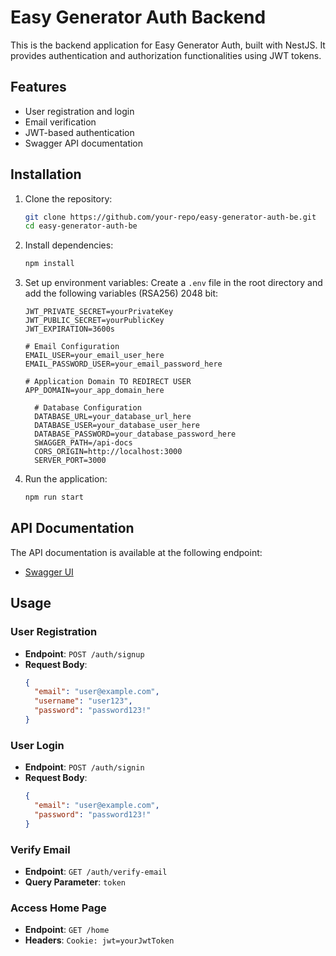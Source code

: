 # Easy Generator Auth Backend

This is the backend application for Easy Generator Auth, built with NestJS. It provides authentication and authorization functionalities using JWT tokens.

## Features

- User registration and login
- Email verification
- JWT-based authentication
- Swagger API documentation

## Installation

1. Clone the repository:
    ```bash
    git clone https://github.com/your-repo/easy-generator-auth-be.git
    cd easy-generator-auth-be
    ```

2. Install dependencies:
    ```bash
    npm install
    ```

3. Set up environment variables:
    Create a `.env` file in the root directory and add the following variables (RSA256) 2048 bit:
    ```env
    JWT_PRIVATE_SECRET=yourPrivateKey
    JWT_PUBLIC_SECRET=yourPublicKey
    JWT_EXPIRATION=3600s
    
    # Email Configuration
    EMAIL_USER=your_email_user_here
    EMAIL_PASSWORD_USER=your_email_password_here

    # Application Domain TO REDIRECT USER
    APP_DOMAIN=your_app_domain_here

      # Database Configuration
      DATABASE_URL=your_database_url_here
      DATABASE_USER=your_database_user_here
      DATABASE_PASSWORD=your_database_password_here
      SWAGGER_PATH=/api-docs
      CORS_ORIGIN=http://localhost:3000
      SERVER_PORT=3000
    ```

4. Run the application:
    ```bash
    npm run start
    ```

## API Documentation

The API documentation is available at the following endpoint:
- [Swagger UI](http://localhost:3000/api-docs)

## Usage

### User Registration

- **Endpoint**: `POST /auth/signup`
- **Request Body**:
    ```json
    {
      "email": "user@example.com",
      "username": "user123",
      "password": "password123!"
    }
    ```

### User Login

- **Endpoint**: `POST /auth/signin`
- **Request Body**:
    ```json
    {
      "email": "user@example.com",
      "password": "password123!"
    }
    ```

### Verify Email

- **Endpoint**: `GET /auth/verify-email`
- **Query Parameter**: `token`

### Access Home Page

- **Endpoint**: `GET /home`
- **Headers**: `Cookie: jwt=yourJwtToken`


